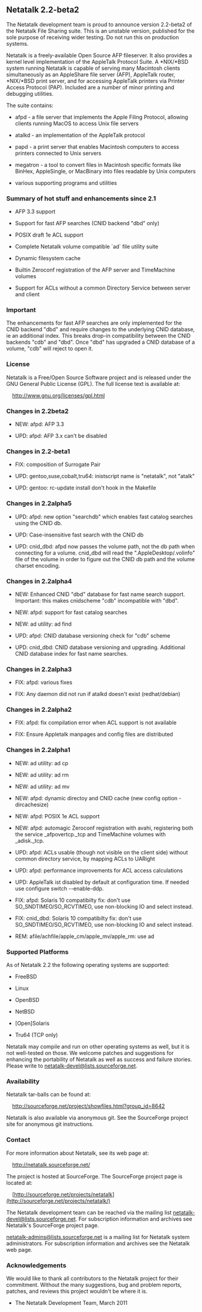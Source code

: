 ## Netatalk 2.2-beta2

The Netatalk development team is proud to announce version 2.2-beta2 of
the Netatalk File Sharing suite. This is an unstable version, published
for the sole purpose of receiving wider testing. Do not run this on
production systems.

Netatalk is a freely-available Open Source AFP fileserver. It also
provides a kernel level implementation of the AppleTalk Protocol Suite.
A \*NIX/\*BSD system running Netatalk is capable of serving many
Macintosh clients simultaneously as an AppleShare file server (AFP),
AppleTalk router, \*NIX/\*BSD print server, and for accessing AppleTalk
printers via Printer Access Protocol (PAP). Included are a number of
minor printing and debugging utilities.

The suite contains:

- afpd - a file server that implements the Apple Filing Protocol,
  allowing clients running MacOS to access Unix file servers

- atalkd - an implementation of the AppleTalk protocol

- papd - a print server that enables Macintosh computers to access
  printers connected to Unix servers

- megatron - a tool to convert files in Macintosh specific formats like
  BinHex, AppleSingle, or MacBinary into files readable by Unix
  computers

- various supporting programs and utilities

### Summary of hot stuff and enhancements since 2.1

- AFP 3.3 support

- Support for fast AFP searches (CNID backend "dbd" only)

- POSIX draft 1e ACL support

- Complete Netatalk volume compatible \`ad\` file utility suite

- Dynamic filesystem cache

- Builtin Zeroconf registration of the AFP server and TimeMachine
  volumes

- Support for ACLs without a common Directory Service between server and
  client

### Important

The enhancements for fast AFP searches are only implemented for the CNID
backend "dbd" and require changes to the underlying CNID database, ie an
additional index. This breaks drop-in compatibility between the CNID
backends "cdb" and "dbd". Once "dbd" has upgraded a CNID database of a
volume, "cdb" will reject to open it.

### License

Netatalk is a Free/Open Source Software project and is released under
the GNU General Public License (GPL). The full license text is available
at:

    <http://www.gnu.org/licenses/gpl.html>

### Changes in 2.2beta2

- NEW: afpd: AFP 3.3

- UPD: afpd: AFP 3.x can't be disabled


### Changes in 2.2-beta1

- FIX: composition of Surrogate Pair

- UPD: gentoo,suse,cobalt,tru64: inistscript name is "netatalk", not
  "atalk"

- UPD: gentoo: rc-update install don't hook in the Makefile


### Changes in 2.2alpha5

- UPD: afpd: new option "searchdb" which enables fast catalog searches
  using the CNID db.

- UPD: Case-insensitive fast search with the CNID db

- UPD: cnid_dbd: afpd now passes the volume path, not the db path when
  connecting for a volume. cnid_dbd will read the
  ".AppleDesktop/.volinfo" file of the volume in order to figure out the
  CNID db path and the volume charset encoding.


### Changes in 2.2alpha4

- NEW: Enhanced CNID "dbd" database for fast name search support.
  Important: this makes cnidscheme "cdb" incompatible with "dbd".

- NEW: afpd: support for fast catalog searches

- NEW: ad utility: ad find

- UPD: afpd: CNID database versioning check for "cdb" scheme

- UPD: cnid_dbd: CNID database versioning and upgrading. Additional CNID
  database index for fast name searches.


### Changes in 2.2alpha3

- FIX: afpd: various fixes

- FIX: Any daemon did not run if atalkd doesn't exist (redhat/debian)


### Changes in 2.2alpha2

- FIX: afpd: fix compilation error when ACL support is not available

- FIX: Ensure Appletalk manpages and config files are distributed


### Changes in 2.2alpha1

- NEW: ad utility: ad cp

- NEW: ad utility: ad rm

- NEW: ad utility: ad mv

- NEW: afpd: dynamic directoy and CNID cache (new config option
  -dircachesize)

- NEW: afpd: POSIX 1e ACL support

- NEW: afpd: automagic Zeroconf registration with avahi, registering
  both the service \_afpovertcp.\_tcp and TimeMachine volumes with
  \_adisk.\_tcp.

- UPD: afpd: ACLs usable (though not visible on the client side) without
  common directory service, by mapping ACLs to UARight

- UPD: afpd: performance improvements for ACL access calculations

- UPD: AppleTalk ist disabled by default at configuration time. If
  needed use configure switch --enable-ddp.

- FIX: afpd: Solaris 10 compatibilty fix: don't use
  SO_SNDTIMEO/SO_RCVTIMEO, use non-blocking IO and select instead.

- FIX: cnid_dbd: Solaris 10 compatibilty fix: don't use
  SO_SNDTIMEO/SO_RCVTIMEO, use non-blocking IO and select instead.

- REM: afile/achfile/apple_cm/apple_mv/apple_rm: use ad


### Supported Platforms

As of Netatalk 2.2 the following operating systems are supported:

- FreeBSD

- Linux

- OpenBSD

- NetBSD

- \[Open\]Solaris

- Tru64 (TCP only)

Netatalk may compile and run on other operating systems as well, but it
is not well-tested on those. We welcome patches and suggestions for
enhancing the portability of Netatalk as well as success and failure
stories. Please write to netatalk-devel@lists.sourceforge.net.


### Availability

Netatalk tar-balls can be found at:

    <http://sourceforge.net/project/showfiles.html?group_id=8642>

Netatalk is also available via anonymous git. See the SourceForge
project site for anonymous git instructions.


### Contact

For more information about Netatalk, see its web page at:

    <http://netatalk.sourceforge.net/>

The project is hosted at SourceForge. The SourceForge project page is
located at:

   
[http://sourceforge.net/projects/netatalk](http://sourceforge.net/projects/netatalk/)

The Netatalk development team can be reached via the mailing list
netatalk-devel@lists.sourceforge.net. For subscription information and
archives see Netatalk's SourceForge project page.

netatalk-admins@lists.sourceforge.net is a mailing list for Netatalk
system administrators. For subscription information and archives see the
Netatalk web page.


### Acknowledgements

We would like to thank all contributors to the Netatalk project for
their commitment. Without the many suggestions, bug and problem reports,
patches, and reviews this project wouldn't be where it is.

- The Netatalk Development Team, March 2011
